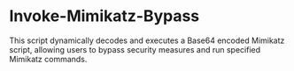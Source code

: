 # Invoke-Mimikatz-Bypass
This script dynamically decodes and executes a Base64 encoded Mimikatz script, allowing users to bypass security measures and run specified Mimikatz commands.
